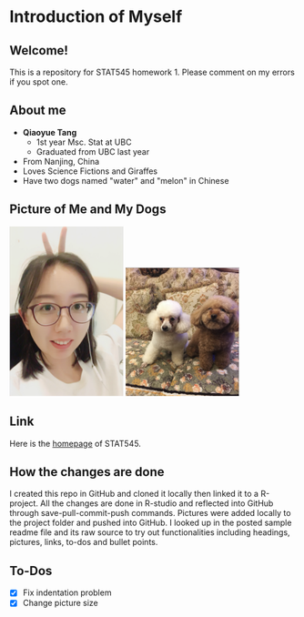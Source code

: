 # Introduction of Myself

## Welcome!

This is a repository for STAT545 homework 1. Please comment on my errors if you spot one.

## About me

- **Qiaoyue Tang**
    - 1st year Msc. Stat at UBC
    - Graduated from UBC last year
- From Nanjing, China
- Loves Science Fictions and Giraffes
- Have two dogs named "water" and "melon" in Chinese

## Picture of Me and My Dogs

<img src="me.png" width="200">
<img src="watermelon.png" width="200">

## Link

Here is the [homepage](http://stat545.com) of STAT545.

## How the changes are done
I created this repo in GitHub and cloned it locally then linked it to a R-project. All the changes are done in R-studio and reflected into GitHub through save-pull-commit-push commands. Pictures were added locally to the project folder and pushed into GitHub. I looked up in the posted sample readme file and its raw source to try out functionalities including headings, pictures, links, to-dos and bullet points.

## To-Dos

- [x] Fix indentation problem
- [x] Change picture size
